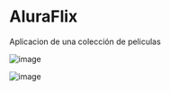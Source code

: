 # AluraFlix
Aplicacion de una colección de peliculas

![image](https://github.com/Yoel-Gasca/AluraFlix/assets/83617933/292fc9bd-4924-43c3-b509-38461bce4dea)


![image](https://github.com/Yoel-Gasca/AluraFlix/assets/83617933/b5ee6c15-77a5-44a9-9af5-48bbae8020bf)


